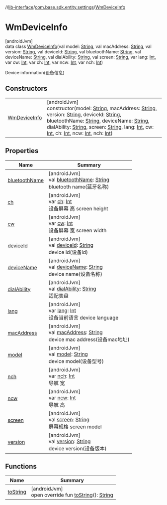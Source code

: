 //[lib-interface](../../../index.md)/[com.base.sdk.entity.settings](../index.md)/[WmDeviceInfo](index.md)

# WmDeviceInfo

[androidJvm]\
data class [WmDeviceInfo](index.md)(val model: [String](https://kotlinlang.org/api/latest/jvm/stdlib/kotlin/-string/index.html), val macAddress: [String](https://kotlinlang.org/api/latest/jvm/stdlib/kotlin/-string/index.html), val version: [String](https://kotlinlang.org/api/latest/jvm/stdlib/kotlin/-string/index.html), val deviceId: [String](https://kotlinlang.org/api/latest/jvm/stdlib/kotlin/-string/index.html), val bluetoothName: [String](https://kotlinlang.org/api/latest/jvm/stdlib/kotlin/-string/index.html), val deviceName: [String](https://kotlinlang.org/api/latest/jvm/stdlib/kotlin/-string/index.html), val dialAbility: [String](https://kotlinlang.org/api/latest/jvm/stdlib/kotlin/-string/index.html), val screen: [String](https://kotlinlang.org/api/latest/jvm/stdlib/kotlin/-string/index.html), var lang: [Int](https://kotlinlang.org/api/latest/jvm/stdlib/kotlin/-int/index.html), var cw: [Int](https://kotlinlang.org/api/latest/jvm/stdlib/kotlin/-int/index.html), var ch: [Int](https://kotlinlang.org/api/latest/jvm/stdlib/kotlin/-int/index.html), var ncw: [Int](https://kotlinlang.org/api/latest/jvm/stdlib/kotlin/-int/index.html), var nch: [Int](https://kotlinlang.org/api/latest/jvm/stdlib/kotlin/-int/index.html))

Device information(设备信息)

## Constructors

| | |
|---|---|
| [WmDeviceInfo](-wm-device-info.md) | [androidJvm]<br>constructor(model: [String](https://kotlinlang.org/api/latest/jvm/stdlib/kotlin/-string/index.html), macAddress: [String](https://kotlinlang.org/api/latest/jvm/stdlib/kotlin/-string/index.html), version: [String](https://kotlinlang.org/api/latest/jvm/stdlib/kotlin/-string/index.html), deviceId: [String](https://kotlinlang.org/api/latest/jvm/stdlib/kotlin/-string/index.html), bluetoothName: [String](https://kotlinlang.org/api/latest/jvm/stdlib/kotlin/-string/index.html), deviceName: [String](https://kotlinlang.org/api/latest/jvm/stdlib/kotlin/-string/index.html), dialAbility: [String](https://kotlinlang.org/api/latest/jvm/stdlib/kotlin/-string/index.html), screen: [String](https://kotlinlang.org/api/latest/jvm/stdlib/kotlin/-string/index.html), lang: [Int](https://kotlinlang.org/api/latest/jvm/stdlib/kotlin/-int/index.html), cw: [Int](https://kotlinlang.org/api/latest/jvm/stdlib/kotlin/-int/index.html), ch: [Int](https://kotlinlang.org/api/latest/jvm/stdlib/kotlin/-int/index.html), ncw: [Int](https://kotlinlang.org/api/latest/jvm/stdlib/kotlin/-int/index.html), nch: [Int](https://kotlinlang.org/api/latest/jvm/stdlib/kotlin/-int/index.html)) |

## Properties

| Name | Summary |
|---|---|
| [bluetoothName](bluetooth-name.md) | [androidJvm]<br>val [bluetoothName](bluetooth-name.md): [String](https://kotlinlang.org/api/latest/jvm/stdlib/kotlin/-string/index.html)<br>bluetooth name(蓝牙名称) |
| [ch](ch.md) | [androidJvm]<br>var [ch](ch.md): [Int](https://kotlinlang.org/api/latest/jvm/stdlib/kotlin/-int/index.html)<br>设备屏幕 高 screen height |
| [cw](cw.md) | [androidJvm]<br>var [cw](cw.md): [Int](https://kotlinlang.org/api/latest/jvm/stdlib/kotlin/-int/index.html)<br>设备屏幕 宽 screen width |
| [deviceId](device-id.md) | [androidJvm]<br>val [deviceId](device-id.md): [String](https://kotlinlang.org/api/latest/jvm/stdlib/kotlin/-string/index.html)<br>device id(设备id) |
| [deviceName](device-name.md) | [androidJvm]<br>val [deviceName](device-name.md): [String](https://kotlinlang.org/api/latest/jvm/stdlib/kotlin/-string/index.html)<br>device name(设备名称) |
| [dialAbility](dial-ability.md) | [androidJvm]<br>val [dialAbility](dial-ability.md): [String](https://kotlinlang.org/api/latest/jvm/stdlib/kotlin/-string/index.html)<br>适配表盘 |
| [lang](lang.md) | [androidJvm]<br>var [lang](lang.md): [Int](https://kotlinlang.org/api/latest/jvm/stdlib/kotlin/-int/index.html)<br>设备当前语言 device language |
| [macAddress](mac-address.md) | [androidJvm]<br>val [macAddress](mac-address.md): [String](https://kotlinlang.org/api/latest/jvm/stdlib/kotlin/-string/index.html)<br>device mac address(设备mac地址) |
| [model](model.md) | [androidJvm]<br>val [model](model.md): [String](https://kotlinlang.org/api/latest/jvm/stdlib/kotlin/-string/index.html)<br>device model(设备型号) |
| [nch](nch.md) | [androidJvm]<br>var [nch](nch.md): [Int](https://kotlinlang.org/api/latest/jvm/stdlib/kotlin/-int/index.html)<br>导航 宽 |
| [ncw](ncw.md) | [androidJvm]<br>var [ncw](ncw.md): [Int](https://kotlinlang.org/api/latest/jvm/stdlib/kotlin/-int/index.html)<br>导航 高 |
| [screen](screen.md) | [androidJvm]<br>val [screen](screen.md): [String](https://kotlinlang.org/api/latest/jvm/stdlib/kotlin/-string/index.html)<br>屏幕规格 screen model |
| [version](version.md) | [androidJvm]<br>val [version](version.md): [String](https://kotlinlang.org/api/latest/jvm/stdlib/kotlin/-string/index.html)<br>device version(设备版本) |

## Functions

| Name | Summary |
|---|---|
| [toString](to-string.md) | [androidJvm]<br>open override fun [toString](to-string.md)(): [String](https://kotlinlang.org/api/latest/jvm/stdlib/kotlin/-string/index.html) |
